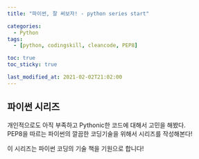 ```yaml
---
title: "파이썬, 잘 써보자! - python series start"

categories:
  - Python
tags:
  - [python, codingskill, cleancode, PEP8]

toc: true
toc_sticky: true

last_modified_at: 2021-02-02T21:02:00
---
```


## 파이썬 시리즈

개인적으로도 아직 부족하고 Pythonic한 코드에 대해서 고민을 해봤다.  
PEP8을 따르는 파이썬의 깔끔한 코딩기술을 위해서 시리즈를 작성해본다!

이 시리즈는 파이썬 코딩의 기술 책을 기원으로 합니다!
